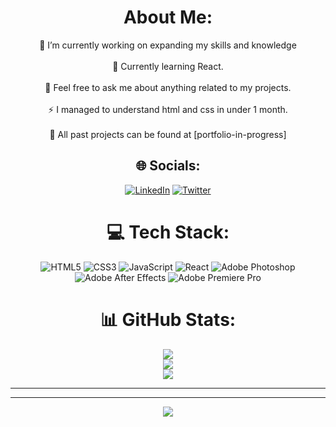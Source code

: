 <div align="center">

#  About Me:
🔭 I’m currently working on expanding my skills and knowledge<br><br>🌱 Currently learning React.<br><br> 🙌 Feel free to ask me about anything related to my projects.<br><br>⚡ I managed to understand html and css in under 1 month.<br><br>🤖 All past projects can be found at [portfolio-in-progress]

</div>  

<div align="center">

## 🌐 Socials:
 [![LinkedIn](https://img.shields.io/badge/LinkedIn-%230077B5.svg?logo=linkedin&logoColor=white)](https://www.linkedin.com/in/rain-slayer-a14ab026b/) [![Twitter](https://img.shields.io/badge/Twitter-%231DA1F2.svg?logo=Twitter&logoColor=white)](https://twitter.com/succubaee)

</div>  

<div align="center">

# 💻 Tech Stack:
 ![HTML5](https://img.shields.io/badge/html5-%23E34F26.svg?style=for-the-badge&logo=html5&logoColor=white) 
 ![CSS3](https://img.shields.io/badge/css3-%231572B6.svg?style=for-the-badge&logo=css3&logoColor=white) 
 ![JavaScript](https://img.shields.io/badge/javascript-%23323330.svg?style=for-the-badge&logo=javascript&logoColor=%23F7DF1E) 
 ![React](https://img.shields.io/badge/react-%2320232a.svg?style=for-the-badge&logo=react&logoColor=%2361DAFB)
 ![Adobe Photoshop](https://img.shields.io/badge/adobephotoshop-%2331A8FF.svg?style=for-the-badge&logo=adobephotoshop&logoColor=white)
 ![Adobe After Effects](https://img.shields.io/badge/Adobe%20After%20Effects-9999FF.svg?style=for-the-badge&logo=Adobe%20After%20Effects&logoColor=white) 
 ![Adobe Premiere Pro](https://img.shields.io/badge/Adobe%20Premiere%20Pro-9999FF.svg?style=for-the-badge&logo=Adobe%20Premiere%20Pro&logoColor=white)
</div>  

<div align="center">

# 📊 GitHub Stats:
![](https://github-readme-stats.vercel.app/api?username=Raccoonus&theme=react&hide_border=true&include_all_commits=true&count_private=true)<br/>
![](https://github-readme-streak-stats.herokuapp.com/?user=Raccoonus&theme=react&hide_border=true)<br/>
![](https://github-readme-stats.vercel.app/api/top-langs/?username=Raccoonus&theme=react&hide_border=true&include_all_commits=true&count_private=true&layout=compact)

</div>  

---
 

---

<div align="center">

[![](https://visitcount.itsvg.in/api?id=Raccoonus&icon=2&color=1)](https://visitcount.itsvg.in)

</div>  
